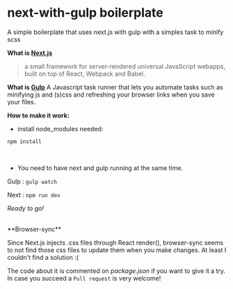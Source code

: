 # next-with-gulp boilerplate
A simple boilerplate that uses next.js with gulp with a simples task to minify scss

**What is [Next.js](https://zeit.co/blog/next)**
> a small framework for server-rendered universal JavaScript webapps, built on top of React, Webpack and Babel.

**What is [Gulp](gulpjs.com)**
A Javascript task runner that lets you automate tasks such as minifying js and (s)css and refreshing your browser links when you save your files.

**How to make it work:**

- install node_modules needed:

`npm install`

<br>

- You need to have next and gulp running at the same time.

Gulp : `gulp watch`

Next : `npm run dev`

_Ready to go!_

<br>
**Browser-sync**

Since Next.js injects .css files through React render(), browser-sync seems to not find those css files to update them when you make changes. At least I couldn't find a solution :(

The code about it is commented on _package.json_ if you want to give it a try. In case you succeed a `Pull request` is very welcome!
